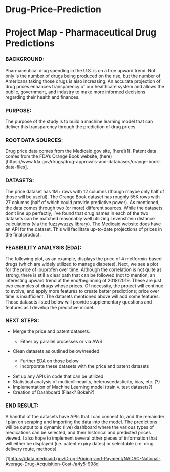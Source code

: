# Drug-Price-Prediction
<h1>Project Map - Pharmaceutical Drug Predictions</h1>

<h3>BACKGROUND:</h3>  
Pharmaceutical drug spending in the U.S. is on a true upward trend.  Not only is the number of drugs being produced on the rise, but the number of Americans taking those drugs is also increasing.  An accurate projection of drug prices enhances transparency of our healthcare system and allows the public, government, and industry to make more informed decisions regarding their health and finances.

<h3>PURPOSE:</h3>
The purpose of the study is to build a machine learning model that can deliver this transparency through the prediction of drug prices.

<h3>ROOT DATA SOURCES:</h3>
Drug price data comes from the Medicaid.gov site, [here](1).  Patent data comes from the FDA’s Orange Book website, (here)[https://www.fda.gov/drugs/drug-approvals-and-databases/orange-book-data-files].

<h3>DATASETS:</h3>
The price dataset has 1M+ rows with 12 columns (though maybe only half of those will be useful).  The Orange Book dataset has roughly 55K rows with 27 columns (half of which could provide predictive power).  As mentioned, the data comes through two (or more) different sources.  While the datasets don’t line up perfectly, I’ve found that drug names in each of the two datasets can be matched reasonably well utilizing Levenshtein distance calculations (via the fuzzywuzzy library).  The Medicaid website does have an API for the dataset.  This will facilitate up-to-date projections of prices in the final product.

<h3>FEASIBILITY ANALYSIS (EDA):</h3>
The following plot, as an example, displays the price of 4 metformin-based drugs (which are widely utilized to manage diabetes).
Next, we see a plot for the price of ibuprofen over time.  Although the correlation is not quite as strong, there is still a clear path that can be followed (not to mention, an interesting upward trend at the end/beginning of 2018/2019.
These are just two examples of drugs whose prices.  Of necessity, the project will continue to evolve, and apply more features to create better predictions; price over time is insufficient.  The datasets mentioned above will add some features.  Those datasets listed below will provide supplementary questions and features as I develop the predictive model.
<h3>NEXT STEPS:</h3>
<ul>
<li> Merge the price and patent datasets.</li> 
  <ul>
  <li> Either by parallel processes or via AWS</li>
  </ul>
</ul>
<ul>
<li>Clean datasets as outlined below/needed</li>
  <ul>
  <li>Further EDA on those below</li>
  <li>Incorporate these datasets with the price and patent datasets</li>
  </ul>
</ul>
<ul>
<li>Set up any APIs in code that can be utilized</li>
<li>Statistical analysis of multicollinearity, heteroscedasticity, bias, etc. (?)</li>
<li>Implementation of Machine Learning model (train v. test datasets?)</li>
<li>Creation of Dashboard (Flask? Bokeh?)</li>
</ul>

<h3>END RESULT:</h3> 
A handful of the datasets have APIs that I can connect to, and the remainder I plan on scraping and importing the data into the model.  The predictions will be output to a dynamic (live) dashboard where the various types of medications can be selected, and their historical and predicted prices viewed.  I also hope to implement several other pieces of information that will either be displayed (i.e. patent expiry dates) or selectable (i.e. drug delivery route, methods).

[1]https://data.medicaid.gov/Drug-Pricing-and-Payment/NADAC-National-Average-Drug-Acquisition-Cost-/a4y5-998d
